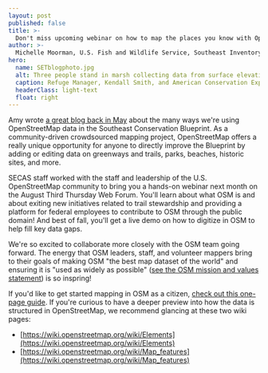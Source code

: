 ```yaml
---
layout: post
published: false
title: >-
  Don't miss upcoming webinar on how to map the places you know with OpenStreetMap
author: >-
  Michelle Moorman, U.S. Fish and Wildlife Service, Southeast Inventory & Monitoring Branch
hero:
  name: SETblogphoto.jpg
  alt: Three people stand in marsh collecting data from surface elevation table monitoring station.
  caption: Refuge Manager, Kendall Smith, and American Conservation Experience interns, Abbey Bourne and EmmaLi Tsai, collecting Surface Elevation Table (SET) data at Swanquarter National Wildlife Refuge in North Carolina. Photo by Michelle Moorman, USFWS."
  headerClass: light-text
  float: right
---
```

Amy wrote [a great blog back in May](http://secassoutheast.org/2023/05/22/Improve-the-Blueprint-by-mapping-the-places-you-know-and-love-with-OpenStreetMap.html) about the many ways we're using OpenStreetMap data in the Southeast Conservation Blueprint. As a community-driven crowdsourced mapping project, OpenStreetMap offers a really unique opportunity for anyone to directly improve the Blueprint by adding or editing data on greenways and trails, parks, beaches, historic sites, and more.

SECAS staff worked with the staff and leadership of the U.S. OpenStreetMap community to bring you a hands-on webinar next month on the August Third Thursday Web Forum. You'll learn about what OSM is and about exiting new initiatives related to trail stewardship and providing a platform for federal employees to contribute to OSM through the public domain! And best of fall, you'll get a live demo on how to digitize in OSM to help fill key data gaps.

We're so excited to collaborate more closely with the OSM team going forward. The energy that OSM leaders, staff, and volunteer mappers bring to their goals of making OSM "the best map dataset of the world" and ensuring it is "used as widely as possible" ([see the OSM mission and values statement](https://wiki.osmfoundation.org/wiki/Mission_Statement#:~:text=The%20OpenStreetMap%20Foundation%20is%20an,making%20it%20available%20to%20all.)) is so inspring!

If you'd like to get started mapping in OSM as a citizen, [check out this one-page guide](https://www.openstreetmap.us/download/Pre-mapping_instructions2023.pdf). If you're curious to have a deeper preview into how the data is structured in OpenStreetMap, we recommend glancing at these two wiki pages:  
- [https://wiki.openstreetmap.org/wiki/Elements](https://wiki.openstreetmap.org/wiki/Elements)
- [https://wiki.openstreetmap.org/wiki/Map_features](https://wiki.openstreetmap.org/wiki/Map_features)
